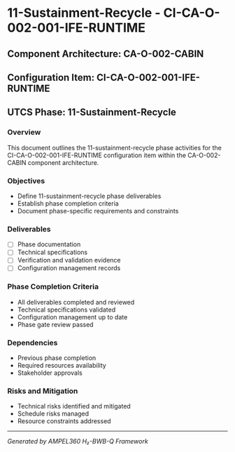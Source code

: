 # 11-Sustainment-Recycle - CI-CA-O-002-001-IFE-RUNTIME

## Component Architecture: CA-O-002-CABIN
## Configuration Item: CI-CA-O-002-001-IFE-RUNTIME
## UTCS Phase: 11-Sustainment-Recycle

### Overview
This document outlines the 11-sustainment-recycle phase activities for the CI-CA-O-002-001-IFE-RUNTIME configuration item within the CA-O-002-CABIN component architecture.

### Objectives
- Define 11-sustainment-recycle phase deliverables
- Establish phase completion criteria
- Document phase-specific requirements and constraints

### Deliverables
- [ ] Phase documentation
- [ ] Technical specifications
- [ ] Verification and validation evidence
- [ ] Configuration management records

### Phase Completion Criteria
- All deliverables completed and reviewed
- Technical specifications validated
- Configuration management up to date
- Phase gate review passed

### Dependencies
- Previous phase completion
- Required resources availability
- Stakeholder approvals

### Risks and Mitigation
- Technical risks identified and mitigated
- Schedule risks managed
- Resource constraints addressed

---
*Generated by AMPEL360 H₂-BWB-Q Framework*

